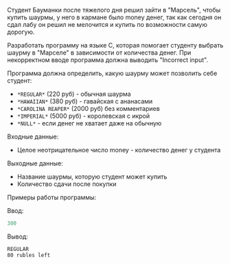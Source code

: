Студент Бауманки после тяжелого дня решил зайти в "Марсель", чтобы купить шаурмы, у него в кармане было money денег, так как сегодня он сдал лабу он решил не мелочится и купить по возможности самую дорогую. 

Разработать программу на языке C, которая помогает студенту  выбрать шаурму в "Марселе" в зависимости от количества денег. При некорректном вводе программа должна выводить "Incorrect input".

Программа должна определить, какую шаурму может позволить себе студент:
- ``*REGULAR*`` (220 руб) - обычная шаурма
- ``*HAWAIIAN*`` (380 руб) - гавайская с ананасами
- ``*CAROLINA REAPER*`` (2000 руб) без комментариев 
- ``*IMPERIAL*`` (5000 руб) - королевская с икрой
- ``*NULL*`` - если денег не хватает даже на обычную

Входные данные:
- Целое неотрицательное число money - количество денег у студента
  
Выходные данные:
- Название шаурмы, которую студент может купить
- Количество сдачи после покупки

Примеры работы программы:

Ввод:
```C
300
```
Вывод:

```text
REGULAR
80 rubles left
```
